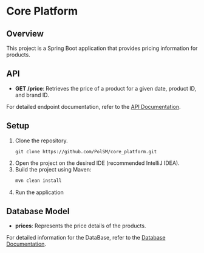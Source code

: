 # Core Platform

## Overview
This project is a Spring Boot application that provides pricing information for products.

## API
- **GET /price**: Retrieves the price of a product for a given date, product ID, and brand ID.

For detailed endpoint documentation, refer to the [API Documentation](docs/api_doc.md).

## Setup
1. Clone the repository.
    ```
    git clone https://github.com/PolSM/core_platform.git
    ```
2. Open the project on the desired IDE (recommended IntelliJ IDEA).
3. Build the project using Maven:
    ```sh
    mvn clean install
    ```
4. Run the application
   
## Database Model
- **prices**: Represents the price details of the products.

For detailed information for the DataBase, refer to the [Database Documentation](docs/database.md).

